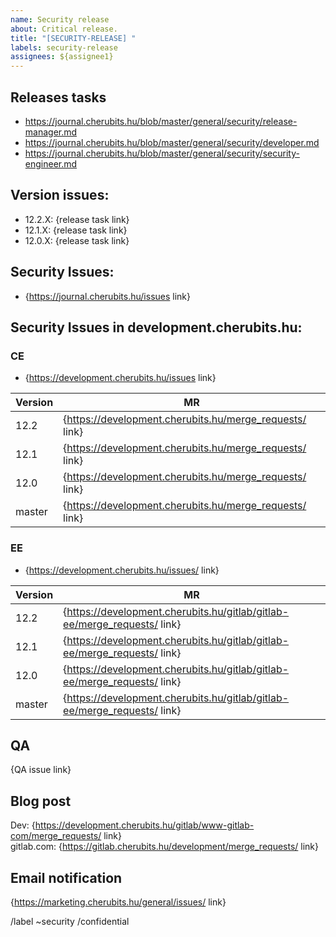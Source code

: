 ```yaml
---
name: Security release
about: Critical release.
title: "[SECURITY-RELEASE] "
labels: security-release
assignees: ${assignee1}
---
```


<!--
# Read me first!

Set the title to: `Security Release: 12.2.X, 12.1.X, and 12.0.X`
-->

## Releases tasks

- https://journal.cherubits.hu/blob/master/general/security/release-manager.md
- https://journal.cherubits.hu/blob/master/general/security/developer.md
- https://journal.cherubits.hu/blob/master/general/security/security-engineer.md

## Version issues:

* 12.2.X: {release task link}
* 12.1.X: {release task link}
* 12.0.X: {release task link}

## Security Issues:

* {https://journal.cherubits.hu/issues link}

## Security Issues in development.cherubits.hu:

### CE

- {https://development.cherubits.hu/issues link}

| Version | MR |
|---------|----|
| 12.2 | {https://development.cherubits.hu/merge_requests/ link} |
| 12.1 | {https://development.cherubits.hu/merge_requests/ link} |
| 12.0 | {https://development.cherubits.hu/merge_requests/ link} |
| master | {https://development.cherubits.hu/merge_requests/ link} |



### EE

* {https://development.cherubits.hu/issues/ link}


| Version | MR |
|---------|----|
| 12.2 | {https://development.cherubits.hu/gitlab/gitlab-ee/merge_requests/ link} |
| 12.1 | {https://development.cherubits.hu/gitlab/gitlab-ee/merge_requests/ link} |
| 12.0 | {https://development.cherubits.hu/gitlab/gitlab-ee/merge_requests/ link} |
| master | {https://development.cherubits.hu/gitlab/gitlab-ee/merge_requests/ link} |


## QA
{QA issue link}

## Blog post

Dev: {https://development.cherubits.hu/gitlab/www-gitlab-com/merge_requests/ link}<br/>
gitlab.com: {https://gitlab.cherubits.hu/development/merge_requests/ link}

## Email notification
{https://marketing.cherubits.hu/general/issues/ link}

/label ~security
/confidential
